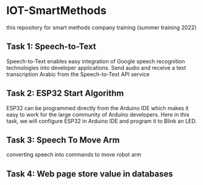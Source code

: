 # IOT-SmartMethods
this repository for smart methods company training (summer training 2022)

<h2>Task 1: Speech-to-Text </h2>
<p>Speech-to-Text enables easy integration of Google speech recognition technologies into developer applications. Send audio and receive a text transcription Arabic from the Speech-to-Text API service</p>

<h2>Task 2: ESP32 Start Algorithm </h2>
<p>ESP32 can be programmed directly from the Arduino IDE which makes it easy to work for the large community of Arduino developers. Here in this task, we will configure ESP32 in Arduino IDE and program it to Blink an LED.</p>

<h2>Task 3: Speech To Move Arm</h2>
<p>converting speech into commands to move robot arm</p>

<h2>Task 4: Web page store value in databases</h2>

